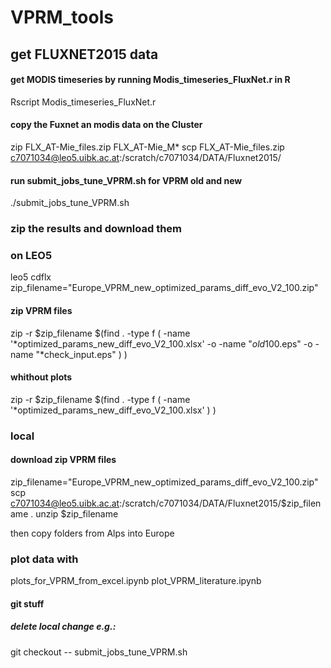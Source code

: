 # VPRM_tools

## get FLUXNET2015 data

#### get MODIS timeseries by running Modis_timeseries_FluxNet.r in R
Rscript Modis_timeseries_FluxNet.r

#### copy the Fuxnet an modis data on the Cluster
zip FLX_AT-Mie_files.zip  FLX_AT-Mie_M* 
scp FLX_AT-Mie_files.zip c7071034@leo5.uibk.ac.at:/scratch/c7071034/DATA/Fluxnet2015/

#### run submit_jobs_tune_VPRM.sh for VPRM old and new
./submit_jobs_tune_VPRM.sh

### zip the results and download them 
### on LEO5
leo5
cdflx
zip_filename="Europe_VPRM_new_optimized_params_diff_evo_V2_100.zip"
#### zip VPRM files
zip -r $zip_filename $(find . -type f \( -name '*optimized_params_new_diff_evo_V2_100.xlsx' -o -name "*old*100.eps" -o -name "*check_input.eps" \) )
#### whithout plots
zip -r $zip_filename $(find . -type f \( -name '*optimized_params_new_diff_evo_V2_100.xlsx'  \) )

### local
#### download zip VPRM files
zip_filename="Europe_VPRM_new_optimized_params_diff_evo_V2_100.zip"
scp c7071034@leo5.uibk.ac.at:/scratch/c7071034/DATA/Fluxnet2015/$zip_filename .
unzip $zip_filename

then copy folders from Alps into Europe

### plot data with 
plots_for_VPRM_from_excel.ipynb
plot_VPRM_literature.ipynb

#### git stuff
##### delete local change e.g.:
git checkout -- submit_jobs_tune_VPRM.sh